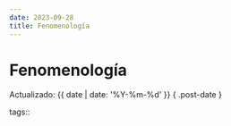 ```yaml
---
date: 2023-09-28
title: Fenomenología
---
```


# Fenomenología

Actualizado: {{ date | date: '%Y-%m-%d' }} { .post-date }

tags::
